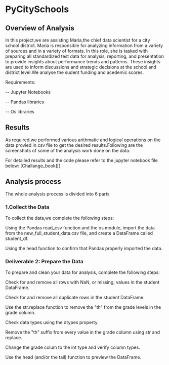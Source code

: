 # PyCitySchools

## Overview of Analysis

In this project,we are assisting Maria,the chief data scientist for a city school district. Maria is responsible for analyzing information from a variety of sources and in a variety of formats. In this role, she is tasked with preparing all standardized test data for analysis, reporting, and presentation to provide insights about performance trends and patterns.
These insights are used to inform discussions and strategic decisions at the school and district level.We analyse the sudent funding and acedemic scores.

Requirements:

-- Jupyter Notebooks

-- Pandas libraries

-- Os libraries

## Results

As required,we performed various arithmatic and logical operations on the data provied in csv file to get the desired results.Following are the screenshots of some of the analysis work done on the data.




For detailed results and the code please refer to the jupyter notebook file below:
[Challange_book][]


## Analysis process

The whole analysis process is divided into 6 parts

### 1.Collect the Data

To collect the data,we complete the following steps:

Using the Pandas read_csv function and the os module, import the data from the new_full_student_data.csv file, and create a DataFrame called student_df.

Using the head function to confirm that Pandas properly imported the data.

### Deliverable 2: Prepare the Data

To prepare and clean your data for analysis, complete the following steps:

  Check for and remove all rows with NaN, or missing, values in the student DataFrame.

  Check for and remove all duplicate rows in the student DataFrame.

  Use the str.replace function to remove the "th" from the grade levels in the grade column.

  Check data types using the dtypes property.

  Remove the "th" suffix from every value in the grade column using str and replace.

  Change the grade colum to the int type and verify column types.

Use the head (and/or the tail) function to preview the DataFrame.
